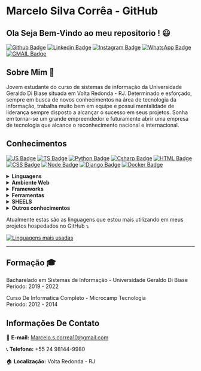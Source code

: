 # Marcelo Silva Corrêa - GitHub
## Ola Seja Bem-Vindo ao meu repositorio ! :smiley: 

[![Github Badge](https://img.shields.io/badge/GitHub-100000?style=for-the-badge&logo=github&logoColor=white&link=https://github.com/marcelo-s-correa/)](https://github.com/marcelo-s-correa)
[![Linkedin Badge](https://img.shields.io/badge/LinkedIn-0077B5?style=for-the-badge&logo=linkedin&logoColor=white&link=https://www.linkedin.com/in/marcelo-s-correa/)](https://www.linkedin.com/in/marcelo-s-correa/)
[![Instagram Badge](https://img.shields.io/badge/Instagram-E4405F?style=for-the-badge&logo=instagram&logoColor=white&link=https://www.instagram.com/marcelo.s.correa/)](https://www.instagram.com/marcelo.s.correa/)
[![WhatsApp Badge](https://img.shields.io/badge/WhatsApp-25D366?style=for-the-badge&logo=whatsapp&logoColor=white&link=https://api.whatsapp.com/send?phone=5524981449980&text=Ol%C3%A1%20Marcelo%20tudo%20bem%20!%20vim%20atrav%C3%A9s%20de%20seu%20reposit%C3%B3rio%20no%20GitHub)](https://api.whatsapp.com/send?phone=5524981449980&text=Ol%C3%A1%20Marcelo%20tudo%20bem%20!%20vim%20atrav%C3%A9s%20de%20seu%20reposit%C3%B3rio%20no%20GitHub)
[![GMAIL Badge](https://img.shields.io/badge/Gmail-D14836?style=for-the-badge&logo=gmail&logoColor=white&link=mailto:marcelo.s.correa10@gmail.com?subject=Olá%20again)](mailto:marcelo.s.correa10@gmail.com?subject=Ola%20again)

## Sobre Mim :memo:

Jovem estudante do curso de sistemas de informação da Universidade Geraldo Di Biase situada em Volta Redonda - RJ. Determinado e esforçado, sempre em busca de novos conhecimentos na área de tecnologia da informação, trabalha muito bem em equipe e possui mentalidade de liderança sempre disposto a alcançar o sucesso em seus projetos. Sonha em tornar-se um grande empreendedor e futuramente abrir uma empresa de tecnologia que alcance o reconhecimento nacional e internacional. 

## Conhecimentos 
[![JS Badge](https://img.shields.io/badge/JavaScript-F7DF1E?style=for-the-badge&logo=javascript&logoColor=black&link=https://www.javascript.com/)](https://www.javascript.com/)
[![TS Badge](https://img.shields.io/badge/TypeScript-007ACC?style=for-the-badge&logo=typescript&logoColor=white&link=https://www.typescriptlang.org/)](https://www.typescriptlang.org/)
[![Python Badge](https://img.shields.io/badge/Python-3776AB?style=for-the-badge&logo=python&logoColor=white&link=https://www.python.org/)](https://www.python.org/)
[![Csharp Badge](https://img.shields.io/badge/C%23-239120?style=for-the-badge&logo=c-sharp&logoColor=white&link=https://docs.microsoft.com/pt-br/dotnet/csharp/)](https://docs.microsoft.com/pt-br/dotnet/csharp/)
[![HTML Badge](https://img.shields.io/badge/HTML5-E34F26?style=for-the-badge&logo=html5&logoColor=white&link=https://www.w3.org/html/)](https://www.w3.org/html/)
[![CSS Badge](https://img.shields.io/badge/CSS3-1572B6?style=for-the-badge&logo=css3&logoColor=white&link=https://www.w3.org/Style/CSS/Overview.en.html)](https://www.w3.org/Style/CSS/Overview.en.html)
[![Node Badge](https://img.shields.io/badge/Node.js-43853D?style=for-the-badge&logo=node.js&logoColor=white&link=https://nodejs.org/pt-br/)](https://nodejs.org/pt-br/)
[![Django Badge](https://img.shields.io/badge/Django-092E20?style=for-the-badge&logo=django&logoColor=white&link=https://www.djangoproject.com/)](https://www.djangoproject.com/)
[![Docker Badge](https://img.shields.io/badge/Docker-2CA5E0?style=for-the-badge&logo=docker&logoColor=white&link=https://www.docker.com/)](https://www.docker.com/)



<details closed>
  <summary><b>Linguagens</b></summary>
<br>
  <ul>
    <li> Java Script </li>
    <li> TypeScript </li>
    <li> Python </li>
    <li> C# </li>
  </ul>
</details>

<details closed>
  <summary><b>Ambiente Web</b></summary>
<br>
  <ul>
    <li> HTML 5 </li>
    <li> CSS 3 </li>
    <li> Node </li>
  </ul>
</details>

</details>

<details closed>
  <summary><b>Frameworks</b></summary>
<br>
  <ul>
    <li>DJANGO</li>
    <li>DJANGO-REST-FRAMEWORK</li>
    <li>ASPNET CORE MVC</li>
    <li>REACT JS</li>
    <li>REACT NATIVE</li>
  </ul>
</details>

<details closed>
  <summary><b>Ferramentas</b></summary>
<br>
  <ul>
    <li> Visual Studio Code</li>
    <li> Visual Studio 2019</li>
    <li> JetBrains IDEs</li>
    <li> Bootstrap Studio</li>
    <li> SQLITE Studio </li>
    <li> DBeaver</li>
    <li> Beekeper Studio</li>
    <li> XAAMP </li>
    <li> Docker </li>
    <li> Oracle Virtual Box </li>
    <li> GenyMotion
    <li> InsoMnia</li>
    <li> Figma </li>
    <li> Canva </li>
    <li> Gimp </li>
    <li> Microsoft Office </li>
  </ul>
</details>

<details closed>
  <summary><b>SHEELS</b></summary>
<br>
  <ul>
    <li>Zsh</li>
    <li>Bash</li>
    <li>CMD</li>
  </ul>
</details>

<details closed>
  <summary><b>Outros conhecimentos</b></summary>
<br>
  <ul>
    <li> Backup em nuvem</li>
    <li> Virtualização de sistemas </li>
    <li> Instalação de sistema operacional</li>
    <li> Manutenção de computadores</li>
    <li> Configuração de redes </li>
    <li> MER (Modelo Entidade Relacionamento</li>
    <li> UML (Linguagem De Modelagem Umificada)</li>
  </ul>
</details>

<p> Atualmente estas são as linguagens que estou mais utilizando em meus projetos hospedados no GitHub ⤵ </p>

[![Linguagens mais usadas](https://github-readme-stats.vercel.app/api/top-langs/?username=juliamaglhaes)](https://github.com/anuraghazra/github-readme-stats)

<hr/>
 
## Formação :mortar_board:

Bacharelado em Sistemas de Informação - Universidade Geraldo Di Biase
<br>Periodo: 2019 - 2022

Curso De Informatica Completo - Microcamp Tecnologia
<br>Periodo: 2012 - 2014

## Informações De Contato

:email: <b>E-mail:</b> Marcelo.s.correa10@gmail.com

:telephone_receiver: <b>Telefone:</b> +55 24 98144-9980

:house: <b>Localização:</b> Volta Redonda - RJ

